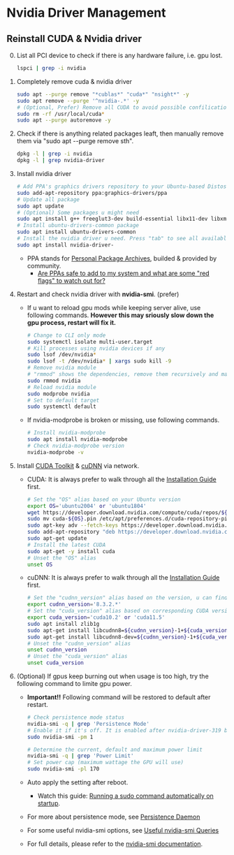# Nvidia Driver Management

## Reinstall CUDA & Nvidia driver

0. List all PCI device to check if there is any hardware failure, i.e. gpu lost.

   ```bash
   lspci | grep -i nvidia
   ```

1. Completely remove cuda & nvidia driver
   ```bash
   sudo apt --purge remove "*cublas*" "cuda*" "nsight*" -y
   sudo apt remove --purge '^nvidia-.*' -y
   # (Optional, Prefer) Remove all CUDA to avoid possible confilication with new driver
   sudo rm -rf /usr/local/cuda*
   sudo apt --purge autoremove -y
   ```
2. Check if there is anything related packages leaft, then manually remove them via "sudo apt --purge remove sth".
   ```bash
   dpkg -l | grep -i nvidia
   dpkg -l | grep nvidia-driver
   ```
3. Install nvidia driver

   ```bash
   # Add PPA's graphics drivers repository to your Ubuntu-based Distos
   sudo add-apt-repository ppa:graphics-drivers/ppa
   # Update all package
   sudo apt update
   # (Optional) Some packages u might need
   sudo apt install g++ freeglut3-dev build-essential libx11-dev libxmu-dev libxi-dev libglu1-mesa libglu1-mesa-dev -y
   # Install ubuntu-drivers-common package
   sudo apt install ubuntu-drivers-common
   # Install the nvidia driver u need. Press "tab" to see all available options, then finish the command
   sudo apt install nvidia-driver-
   ```

   - PPA stands for [Personal Package Archives](https://launchpad.net/ubuntu/+ppas), builded & provided by community.
     - [Are PPAs safe to add to my system and what are some "red flags" to watch out for?](https://askubuntu.com/questions/35629/are-ppas-safe-to-add-to-my-system-and-what-are-some-red-flags-to-watch-out-for)

4. Restart and check nvidia driver with **nvidia-smi**. (prefer)
   - If u want to reload gpu mods while keeping server alive, use following commands. **However this may sriously slow down the gpu process, restart will fix it.**
     ```bash
     # Change to CLI only mode
     sudo systemctl isolate multi-user.target
     # Kill processes using nvidia devices if any
     sudo lsof /dev/nvidia*
     sudo lsof -t /dev/nvidia* | xargs sudo kill -9
     # Remove nvidia module
     # "rmmod" shows the dependencies, remove them recursively and manually with "sudo rmmod sth"
     sudo rmmod nvidia
     # Reload nvidia module
     sudo modprobe nvidia
     # Set to default target
     sudo systemctl default
     ```
   - If nvidia-modprobe is broken or missing, use following commands.
     ```bash
     # Install nvidia-modprobe
     sudo apt install nvidia-modprobe
     # Check nvidia-modprobe version
     nvidia-modprobe -v
     ```
5. Install [CUDA Toolkit](https://developer.nvidia.com/cuda-downloads) & [cuDNN](https://developer.nvidia.com/rdp/cudnn-archive) via network.

   - CUDA: It is always prefer to walk through all the [Installation Guide](https://docs.nvidia.com/cuda/cuda-installation-guide-linux/index.html) first.

     ```bash
     # Set the "OS" alias based on your Ubuntu version
     export OS='ubuntu2004' or 'ubuntu1804'
     wget https://developer.download.nvidia.com/compute/cuda/repos/${OS}/x86_64/cuda-${OS}.pin
     sudo mv cuda-${OS}.pin /etc/apt/preferences.d/cuda-repository-pin-600
     sudo apt-key adv --fetch-keys https://developer.download.nvidia.com/compute/cuda/repos/${OS}/x86_64/7fa2af80.pub
     sudo add-apt-repository "deb https://developer.download.nvidia.com/compute/cuda/repos/${OS}/x86_64/ /"
     sudo apt-get update
     # Install the latest CUDA
     sudo apt-get -y install cuda
     # Unset the "OS" alias
     unset OS
     ```

   - cuDNN: It is always prefer to walk through all the [Installation Guide](https://docs.nvidia.com/deeplearning/cudnn/install-guide/index.html#cudnn-package-manager-installation-overview) first.

     ```bash
     # Set the "cudnn_version" alias based on the version, u can find the latest version in Installation Guide
     export cudnn_version='8.3.2.*'
     # Set the "cuda_version" alias based on corresponding CUDA version u installed previously
     export cuda_version='cuda10.2' or 'cuda11.5'
     sudo apt install zlib1g
     sudo apt-get install libcudnn8=${cudnn_version}-1+${cuda_version}
     sudo apt-get install libcudnn8-dev=${cudnn_version}-1+${cuda_version}
     # Unset the "cudnn_version" alias
     unset cudnn_version
     # Unset the "cuda_version" alias
     unset cuda_version
     ```

6. (Optional) If gpus keep burning out when usage is too high, try the following command to limite gpu power.

   - **Important!!** Following command will be restored to default after restart.

     ```bash
     # Check persistence mode status
     nvidia-smi -q | grep 'Persistence Mode'
     # Enable it if it's off. It is enabled after nvidia-driver-319 by default
     sudo nvidia-smi -pm 1

     # Determine the current, default and maximum power limit
     nvidia-smi -q | grep 'Power Limit'
     # Set power cap (maximum wattage the GPU will use)
     sudo nvidia-smi -pl 170
     ```

   - Auto apply the setting after reboot.

     - Watch this guide: [Running a sudo command automatically on startup](https://unix.stackexchange.com/questions/645914/running-a-sudo-command-automatically-on-startup).

   - For more about persistence mode, see [Persistence Daemon](https://docs.nvidia.com/deploy/driver-persistence/index.html#persistence-daemon)
   - For some useful nvidia-smi options, see [Useful nvidia-smi Queries](https://nvidia.custhelp.com/app/answers/detail/a_id/3751/~/useful-nvidia-smi-queries)
   - For full details, please refer to the [nvidia-smi documentation](https://developer.download.nvidia.com/compute/DCGM/docs/nvidia-smi-367.38.pdf).
